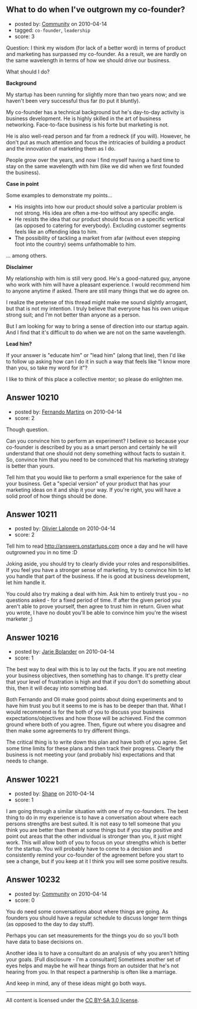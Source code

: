## What to do when I've outgrown my co-founder?

- posted by: [Community](https://stackexchange.com/users/-1/-1-community) on 2010-04-14
- tagged: `co-founder`, `leadership`
- score: 3

Question: I think my wisdom (for lack of a better word) in terms of product and marketing has surpassed my co-founder. As a result, we are hardly on the same wavelength in terms of how we should drive our business.

What should I do?

**Background**

My startup has been running for slightly more than two years now; and we haven't been very successful thus far (to put it bluntly).

My co-founder has a technical background but he's day-to-day activity is business development. He is highly skilled in the art of business networking. Face-to-face business is his forte but marketing is not.

He is also well-read person and far from a redneck (if you will). However, he don't put as much attention and focus the intricacies of building a product and the innovation of marketing them as I do.

People grow over the years, and now I find myself having a hard time to stay on the same wavelength with him (like we did when we first founded the business).

**Case in point**

Some examples to demonstrate my points...

  - His insights into how our product should solve a particular problem is not strong. His idea are often a me-too without any specific angle.
  - He resists the idea that our product should focus on a specific vertical (as opposed to catering for everybody). Excluding customer segments feels like an offending idea to him.
  - The possibility of tackling a market from afar (without even stepping foot into the country) seems unfathomable to him.

... among others.

**Disclaimer**

My relationship with him is still very good. He's a good-natured guy, anyone who work with him will have a pleasant experience. I would recommend him to anyone anytime if asked. There are still many things that we do agree on.

I realize the pretense of this thread might make me sound slightly arrogant, but that is not my intention. I truly believe that everyone has his own unique strong suit; and I'm not better than anyone as a person.

But I am looking for way to bring a sense of direction into our startup again. And I find that it's difficult to do when we are not on the same wavelength.

**Lead him?**

If your answer is "educate him" or "lead him" (along that line), then I'd like to follow up asking how can I do it in such a way that feels like "I know more than you, so take my word for it"?

I like to think of this place a collective mentor; so please do enlighten me.


## Answer 10210

- posted by: [Fernando Martins](https://stackexchange.com/users/-1/1778-fernando-martins) on 2010-04-14
- score: 2

Though question.

Can you convince him to perform an experiment? I believe so because your co-founder is described by you as a smart person and certainly he will understand that one should not deny something without facts to sustain it. So, convince him that you need to be convinced that his marketing strategy is better than yours. 

Tell him that you would like to perform a small experience for the sake of your business.
Get a "special version" of your product that has your marketing ideas on it and ship it your way. 
If you're right, you will have a solid proof of how things should be done.



## Answer 10211

- posted by: [Olivier Lalonde](https://stackexchange.com/users/-1/1030-olivier-lalonde) on 2010-04-14
- score: 2

Tell him to read http://answers.onstartups.com once a day and he will have outgrowned you in no time :D

Joking aside, you should try to clearly divide your roles and responsibilities. If you feel you have a stronger sense of marketing, try to convince him to let you handle that part of the business. If he is good at business development, let him handle it. 

You could also try making a deal with him. Ask him to entirely trust you - no questions asked - for a fixed period of time. If after the given period you aren't able to prove yourself, then agree to trust him in return. Given what you wrote, I have no doubt you'll be able to convince him you're the wisest marketer ;)


## Answer 10216

- posted by: [Jarie Bolander](https://stackexchange.com/users/-1/585-jarie-bolander) on 2010-04-14
- score: 1

The best way to deal with this is to lay out the facts. If you are not meeting your business objectives, then something has to change. It's pretty clear that your level of frustration is high and that if you don't do something about this, then it will decay into something bad.

Both Fernando and Oli make good points about doing experiments and to have him trust you but it seems to me is has to be deeper than that. What I would recommend is for the both of you to discuss your business expectations/objectives and how those will be achieved. Find the common ground where both of you agree. Then, figure out where you disagree and then make some agreements to try different things.

The critical thing is to write down this plan and have both of you agree. Set some time limits for these plans and then track their progress. Clearly the business is not meeting your (and probably his) expectations and that needs to change.


## Answer 10221

- posted by: [Shane](https://stackexchange.com/users/-1/3028-shane) on 2010-04-14
- score: 1

I am going through a similar situation with one of my co-founders. The best thing to do in my experience is to have a conversation about where each persons strengths are best suited. It is not easy to tell someone that you think you are better than them at some things but if you stay positive and point out areas that the other individual is stronger than you, it just might work. This will allow both of you to focus on your strengths which is better for the startup. You will probably have to come to a decision and consistently remind your co-founder of the agreement before you start to see a change, but if you keep at it I think you will see some positive results.


## Answer 10232

- posted by: [Community](https://stackexchange.com/users/-1/-1-community) on 2010-04-14
- score: 0

You do need some conversations about where things are going. As founders you should have a regular schedule to discuss longer term things (as opposed to the day to day stuff). 

Perhaps you can set measurements for the things you do so you'll both have data to base decisions on.

Another idea is to have a consultant do an analysis of why you aren't hitting your goals. [Full disclosure - I'm a consultant] Sometimes another set of eyes helps and maybe he will hear things from an outsider that he's not hearing from you. In that respect a partnership is often like a marriage.

And keep in mind, any of these ideas might go both ways.




---

All content is licensed under the [CC BY-SA 3.0 license](https://creativecommons.org/licenses/by-sa/3.0/).
